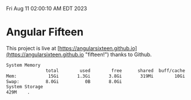 Fri Aug 11 02:00:10 AM EDT 2023

# Angular Fifteen


This project is live at [https://angularsixteen.github.io](https://angularsixteen.github.io "fifteen!") thanks to Github.

```bash
System Memory
               total        used        free      shared  buff/cache   available
Mem:            15Gi       1.3Gi       3.8Gi       319Mi        10Gi        13Gi
Swap:          8.0Gi          0B       8.0Gi
System Storage
429M	.
```
```bash
